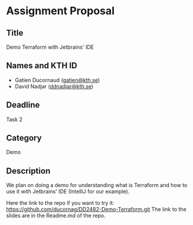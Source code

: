 # Assignment Proposal  

## Title  

Demo Terraform with Jetbrains' IDE  

## Names and KTH ID   
  - Gatien Ducornaud (gatien@kth.se)
  - David Nadjar (ddnadjar@kth.se)  

## Deadline  

Task 2

## Category

Demo

## Description  

We plan on doing a demo for understanding what is Terraform and how to use it with Jetbrains' IDE (IntelliJ for our example).

Here the link to the repo if you want to try it: https://github.com/ducornag/DD2482-Demo-Terraform.git
The link to the slides are in the Readme.md of the repo.
